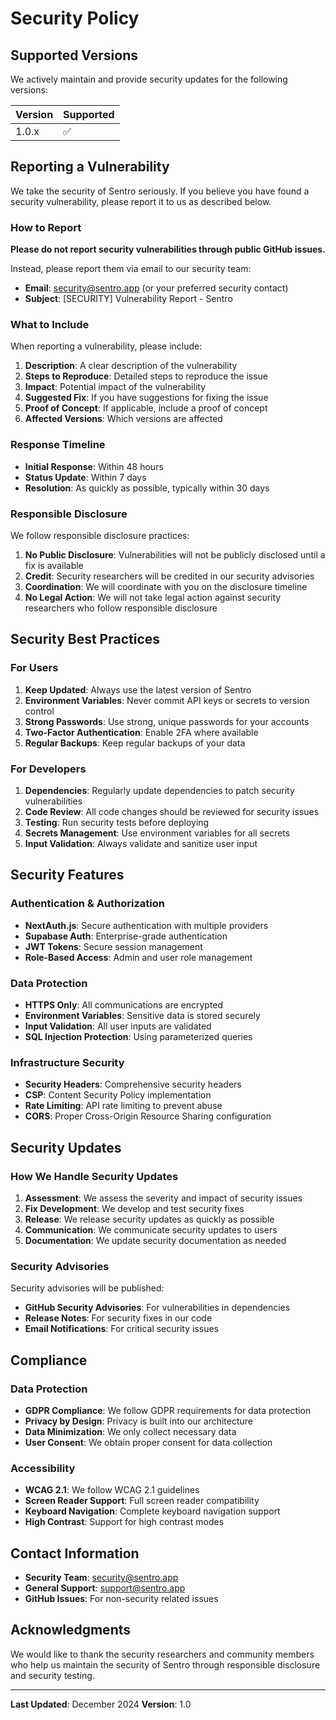 # Security Policy

## Supported Versions

We actively maintain and provide security updates for the following versions:

| Version | Supported          |
| ------- | ------------------ |
| 1.0.x   | :white_check_mark: |

## Reporting a Vulnerability

We take the security of Sentro seriously. If you believe you have found a security vulnerability, please report it to us as described below.

### How to Report

**Please do not report security vulnerabilities through public GitHub issues.**

Instead, please report them via email to our security team:

- **Email**: security@sentro.app (or your preferred security contact)
- **Subject**: [SECURITY] Vulnerability Report - Sentro

### What to Include

When reporting a vulnerability, please include:

1. **Description**: A clear description of the vulnerability
2. **Steps to Reproduce**: Detailed steps to reproduce the issue
3. **Impact**: Potential impact of the vulnerability
4. **Suggested Fix**: If you have suggestions for fixing the issue
5. **Proof of Concept**: If applicable, include a proof of concept
6. **Affected Versions**: Which versions are affected

### Response Timeline

- **Initial Response**: Within 48 hours
- **Status Update**: Within 7 days
- **Resolution**: As quickly as possible, typically within 30 days

### Responsible Disclosure

We follow responsible disclosure practices:

1. **No Public Disclosure**: Vulnerabilities will not be publicly disclosed until a fix is available
2. **Credit**: Security researchers will be credited in our security advisories
3. **Coordination**: We will coordinate with you on the disclosure timeline
4. **No Legal Action**: We will not take legal action against security researchers who follow responsible disclosure

## Security Best Practices

### For Users

1. **Keep Updated**: Always use the latest version of Sentro
2. **Environment Variables**: Never commit API keys or secrets to version control
3. **Strong Passwords**: Use strong, unique passwords for your accounts
4. **Two-Factor Authentication**: Enable 2FA where available
5. **Regular Backups**: Keep regular backups of your data

### For Developers

1. **Dependencies**: Regularly update dependencies to patch security vulnerabilities
2. **Code Review**: All code changes should be reviewed for security issues
3. **Testing**: Run security tests before deploying
4. **Secrets Management**: Use environment variables for all secrets
5. **Input Validation**: Always validate and sanitize user input

## Security Features

### Authentication & Authorization

- **NextAuth.js**: Secure authentication with multiple providers
- **Supabase Auth**: Enterprise-grade authentication
- **JWT Tokens**: Secure session management
- **Role-Based Access**: Admin and user role management

### Data Protection

- **HTTPS Only**: All communications are encrypted
- **Environment Variables**: Sensitive data is stored securely
- **Input Validation**: All user inputs are validated
- **SQL Injection Protection**: Using parameterized queries

### Infrastructure Security

- **Security Headers**: Comprehensive security headers
- **CSP**: Content Security Policy implementation
- **Rate Limiting**: API rate limiting to prevent abuse
- **CORS**: Proper Cross-Origin Resource Sharing configuration

## Security Updates

### How We Handle Security Updates

1. **Assessment**: We assess the severity and impact of security issues
2. **Fix Development**: We develop and test security fixes
3. **Release**: We release security updates as quickly as possible
4. **Communication**: We communicate security updates to users
5. **Documentation**: We update security documentation as needed

### Security Advisories

Security advisories will be published:

- **GitHub Security Advisories**: For vulnerabilities in dependencies
- **Release Notes**: For security fixes in our code
- **Email Notifications**: For critical security issues

## Compliance

### Data Protection

- **GDPR Compliance**: We follow GDPR requirements for data protection
- **Privacy by Design**: Privacy is built into our architecture
- **Data Minimization**: We only collect necessary data
- **User Consent**: We obtain proper consent for data collection

### Accessibility

- **WCAG 2.1**: We follow WCAG 2.1 guidelines
- **Screen Reader Support**: Full screen reader compatibility
- **Keyboard Navigation**: Complete keyboard navigation support
- **High Contrast**: Support for high contrast modes

## Contact Information

- **Security Team**: security@sentro.app
- **General Support**: support@sentro.app
- **GitHub Issues**: For non-security related issues

## Acknowledgments

We would like to thank the security researchers and community members who help us maintain the security of Sentro through responsible disclosure and security testing.

---

**Last Updated**: December 2024
**Version**: 1.0
